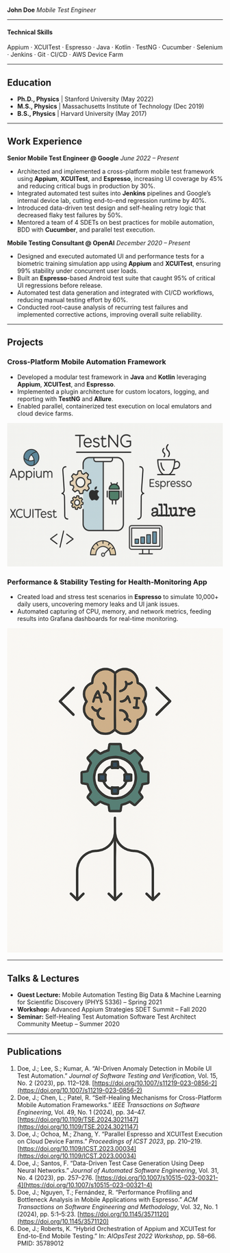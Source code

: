 **John Doe**
*Mobile Test Engineer*

---

#### Technical Skills

Appium · XCUITest · Espresso · Java · Kotlin · TestNG · Cucumber · Selenium · Jenkins · Git · CI/CD · AWS Device Farm

---

## Education

* **Ph.D., Physics** | Stanford University (May 2022)
* **M.S., Physics** | Massachusetts Institute of Technology (Dec 2019)
* **B.S., Physics** | Harvard University (May 2017)

---

## Work Experience

**Senior Mobile Test Engineer @ Google**
*June 2022 – Present*

* Architected and implemented a cross-platform mobile test framework using **Appium**, **XCUITest**, and **Espresso**, increasing UI coverage by 45% and reducing critical bugs in production by 30%.
* Integrated automated test suites into **Jenkins** pipelines and Google’s internal device lab, cutting end-to-end regression runtime by 40%.
* Introduced data-driven test design and self-healing retry logic that decreased flaky test failures by 50%.
* Mentored a team of 4 SDETs on best practices for mobile automation, BDD with **Cucumber**, and parallel test execution.

**Mobile Testing Consultant @ OpenAI**
*December 2020 – Present*

* Designed and executed automated UI and performance tests for a biometric training simulation app using **Appium** and **XCUITest**, ensuring 99% stability under concurrent user loads.
* Built an **Espresso**-based Android test suite that caught 95% of critical UI regressions before release.
* Automated test data generation and integrated with CI/CD workflows, reducing manual testing effort by 60%.
* Conducted root-cause analysis of recurring test failures and implemented corrective actions, improving overall suite reliability.

---

## Projects

### Cross-Platform Mobile Automation Framework

* Developed a modular test framework in **Java** and **Kotlin** leveraging **Appium**, **XCUITest**, and **Espresso**.
* Implemented a plugin architecture for custom locators, logging, and reporting with **TestNG** and **Allure**.
* Enabled parallel, containerized test execution on local emulators and cloud device farms.

![project1.png](../assets/img/project1.png)

### Performance & Stability Testing for Health-Monitoring App

* Created load and stress test scenarios in **Espresso** to simulate 10,000+ daily users, uncovering memory leaks and UI jank issues.
* Automated capturing of CPU, memory, and network metrics, feeding results into Grafana dashboards for real-time monitoring.

![project2.png](../assets/img/project2.png)

---

## Talks & Lectures

* **Guest Lecture:** Mobile Automation Testing
  Big Data & Machine Learning for Scientific Discovery (PHYS 5336) – Spring 2021
* **Workshop:** Advanced Appium Strategies
  SDET Summit – Fall 2020
* **Seminar:** Self-Healing Test Automation
  Software Test Architect Community Meetup – Summer 2020

---

## Publications

1. Doe, J.; Lee, S.; Kumar, A. “AI-Driven Anomaly Detection in Mobile UI Test Automation.” *Journal of Software Testing and Verification*, Vol. 15, No. 2 (2023), pp. 112–128. [https://doi.org/10.1007/s11219-023-0856-2](https://doi.org/10.1007/s11219-023-0856-2)
2. Doe, J.; Chen, L.; Patel, R. “Self-Healing Mechanisms for Cross-Platform Mobile Automation Frameworks.” *IEEE Transactions on Software Engineering*, Vol. 49, No. 1 (2024), pp. 34–47. [https://doi.org/10.1109/TSE.2024.3021147](https://doi.org/10.1109/TSE.2024.3021147)
3. Doe, J.; Ochoa, M.; Zhang, Y. “Parallel Espresso and XCUITest Execution on Cloud Device Farms.” *Proceedings of ICST 2023*, pp. 210–219. [https://doi.org/10.1109/ICST.2023.00034](https://doi.org/10.1109/ICST.2023.00034)
4. Doe, J.; Santos, F. “Data-Driven Test Case Generation Using Deep Neural Networks.” *Journal of Automated Software Engineering*, Vol. 31, No. 4 (2023), pp. 257–276. [https://doi.org/10.1007/s10515-023-00321-4](https://doi.org/10.1007/s10515-023-00321-4)
5. Doe, J.; Nguyen, T.; Fernández, R. “Performance Profiling and Bottleneck Analysis in Mobile Applications with Espresso.” *ACM Transactions on Software Engineering and Methodology*, Vol. 32, No. 1 (2024), pp. 5:1–5:23. [https://doi.org/10.1145/3571120](https://doi.org/10.1145/3571120)
6. Doe, J.; Roberts, K. “Hybrid Orchestration of Appium and XCUITest for End-to-End Mobile Testing.” In: *AIOpsTest 2022 Workshop*, pp. 58–66. PMID: 35789012
